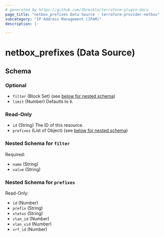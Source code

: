 ```yaml
---
# generated by https://github.com/fbreckle/terraform-plugin-docs
page_title: "netbox_prefixes Data Source - terraform-provider-netbox"
subcategory: "IP Address Management (IPAM)"
description: |-

---
```


# netbox_prefixes (Data Source)





<!-- schema generated by tfplugindocs -->
## Schema

### Optional

- `filter` (Block Set) (see [below for nested schema](#nestedblock--filter))
- `limit` (Number) Defaults to `0`.

### Read-Only

- `id` (String) The ID of this resource.
- `prefixes` (List of Object) (see [below for nested schema](#nestedatt--prefixes))

<a id="nestedblock--filter"></a>
### Nested Schema for `filter`

Required:

- `name` (String)
- `value` (String)


<a id="nestedatt--prefixes"></a>
### Nested Schema for `prefixes`

Read-Only:

- `id` (Number)
- `prefix` (String)
- `status` (String)
- `vlan_id` (Number)
- `vlan_vid` (Number)
- `vrf_id` (Number)
